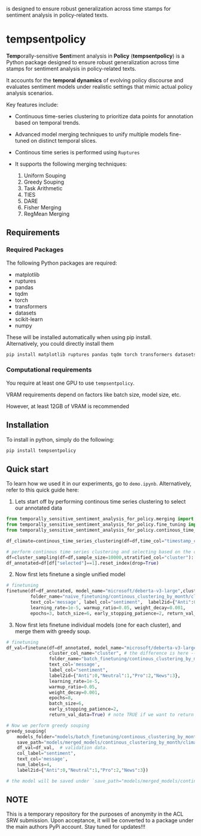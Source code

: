  is designed to ensure robust generalization across time stamps for sentiment analysis in policy-related texts. 

# tempsentpolicy

**Temp**orally-sensitive **Sent**iment analysis in **Policy** (**tempsentpolicy**) is a Python package designed to ensure robust generalization across time stamps for sentiment analysis in policy-related texts.  

It accounts for the **temporal dynamics** of evolving policy discourse and evaluates sentiment models under realistic settings that mimic actual policy analysis scenarios.  

Key features include:
- Continuous time-series clustering to prioritize data points for annotation based on temporal trends.  
- Advanced model merging techniques to unify multiple models fine-tuned on distinct temporal slices.  

- Continous time series is performed using `Ruptures`  
- It supports the following merging techniques:  
    1.  Uniform Souping
    2. Greedy Souping
    3. Task Arithmetic
    4. TIES
    5. DARE
    6. Fisher Merging
    7. RegMean Merging  



## Requirements


### Required Packages 

The following Python packages are required:  

- matplotlib
- ruptures
- pandas
- tqdm
- torch
- transformers
- datasets
- scikit-learn
- numpy

These will be installed automatically when using pip install.   
Alternatively, you could directly install them  

```bash
pip install matplotlib ruptures pandas tqdm torch transformers datasets scikit-learn numpy
```

### Computational requirements

You require at least one GPU to use `tempsentpolicy`.

VRAM requirements depend on factors like batch size, model size, etc. 

However, at least 12GB of VRAM is recommended

## Installation 

To install in python, simply do the following:

```python
pip install tempsentpolicy
```

## Quick start

To learn how we used it in our experiments, go to `demo.ipynb`. Alternatively, refer to this quick guide here:   

1. Lets start off by performing continous time series clustering to select our annotated data

```python
from temporally_sensitive_sentiment_analysis_for_policy.merging import greedy_souping, ties
from temporally_sensitive_sentiment_analysis_for_policy.fine_tuning import finetune
from temporally_sensitive_sentiment_analysis_for_policy.continous_time_series_clustering import cluster_sampling, continous_time_series_clustering

df_climate=continous_time_series_clustering(df=df,time_col="timestamp_col",level="M", plot=False, penalty=0.1) # note that level "M" stands for Month

# perform continous time series clustering and selecting based on the clusters
df=cluster_sampling(df=df,sample_size=10000,stratified_col="cluster"):
df_annotated=df[df["selected"]==1].reset_index(drop=True)
```

2. Now first lets finetune a single unified model 

```python
# finetuning
finetune(df=df_annotated, model_name="microsoft/deberta-v3-large",cluster_col_name=None,
         folder_name="naive_finetuning/continous_clustering_by_month/climate_change", # note folder name to save our models
         text_col='message', label_col="sentiment",  label2id={"Anti":0,"Neutral":1,"Pro":2,"News":3},
         learning_rate=1e-5, warmup_ratio=0.05, weight_decay=0.001,
         epochs=3, batch_size=6, early_stopping_patience=2, return_val_data=False)

```

3. Now first lets finetune individual models (one for each cluster), and merge them with greedy soup. 

```python
# finetuning
df_val=finetune(df=df_annotated, model_name="microsoft/deberta-v3-large",
                cluster_col_name="cluster", # the difference is here --> we use "cluster" instead of None
                folder_name="batch_finetuning/continous_clustering_by_month/climate_change", # note folder name to save our models
                text_col='message', 
                label_col="sentiment",  
                label2id={"Anti":0,"Neutral":1,"Pro":2,"News":3},
                learning_rate=1e-5, 
                warmup_ratio=0.05, 
                weight_decay=0.001,
                epochs=8, 
                batch_size=6, 
                early_stopping_patience=2, 
                return_val_data=True) # note TRUE if we want to return validation data. 

# Now we perform greedy souping
greedy_souping(
    models_folder="models/batch_finetuning/continous_clustering_by_month/climate_change/deberta-v3-large", # where the individual models are saved
    save_path="models/merged_models/continous_clustering_by_month/climate_change/greedy_soup/deberta-v3-large", # the merged model will be saved here
    df_val=df_val,  # validation data. 
    col_label="sentiment",
    text_col='message',
    num_labels=4,
    label2id={"Anti":0,"Neutral":1,"Pro":2,"News":3})

# the model will be saved under `save_path="models/merged_models/continous_clustering_by_month/climate_change/greedy_soup/deberta-v3-large"`

```

## NOTE

This is a temporary repository for the purposes of anonymity in the ACL SRW submission. Upon acceptance, it will be converted to a package under the main authors PyPi account. Stay tuned for updates!!!   



